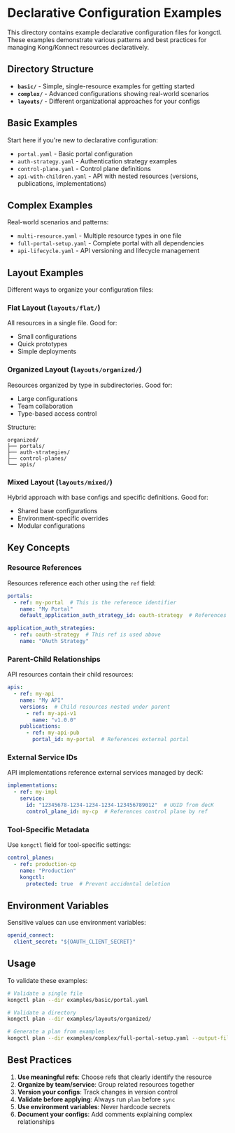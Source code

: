 # Declarative Configuration Examples

This directory contains example declarative configuration files for kongctl. These
examples demonstrate various patterns and best practices for managing Kong/Konnect
resources declaratively.

## Directory Structure

- **`basic/`** - Simple, single-resource examples for getting started
- **`complex/`** - Advanced configurations showing real-world scenarios
- **`layouts/`** - Different organizational approaches for your configs

## Basic Examples

Start here if you're new to declarative configuration:

- `portal.yaml` - Basic portal configuration
- `auth-strategy.yaml` - Authentication strategy examples
- `control-plane.yaml` - Control plane definitions
- `api-with-children.yaml` - API with nested resources (versions, publications,
  implementations)

## Complex Examples

Real-world scenarios and patterns:

- `multi-resource.yaml` - Multiple resource types in one file
- `full-portal-setup.yaml` - Complete portal with all dependencies
- `api-lifecycle.yaml` - API versioning and lifecycle management

## Layout Examples

Different ways to organize your configuration files:

### Flat Layout (`layouts/flat/`)
All resources in a single file. Good for:
- Small configurations
- Quick prototypes
- Simple deployments

### Organized Layout (`layouts/organized/`)
Resources organized by type in subdirectories. Good for:
- Large configurations
- Team collaboration
- Type-based access control

Structure:
```
organized/
├── portals/
├── auth-strategies/
├── control-planes/
└── apis/
```

### Mixed Layout (`layouts/mixed/`)
Hybrid approach with base configs and specific definitions. Good for:
- Shared base configurations
- Environment-specific overrides
- Modular configurations

## Key Concepts

### Resource References
Resources reference each other using the `ref` field:

```yaml
portals:
  - ref: my-portal  # This is the reference identifier
    name: "My Portal"
    default_application_auth_strategy_id: oauth-strategy  # References auth strategy

application_auth_strategies:
  - ref: oauth-strategy  # This ref is used above
    name: "OAuth Strategy"
```

### Parent-Child Relationships
API resources contain their child resources:

```yaml
apis:
  - ref: my-api
    name: "My API"
    versions:  # Child resources nested under parent
      - ref: my-api-v1
        name: "v1.0.0"
    publications:
      - ref: my-api-pub
        portal_id: my-portal  # References external portal
```

### External Service IDs
API implementations reference external services managed by decK:

```yaml
implementations:
  - ref: my-impl
    service:
      id: "12345678-1234-1234-1234-123456789012"  # UUID from decK
      control_plane_id: my-cp  # References control plane by ref
```

### Tool-Specific Metadata
Use `kongctl` field for tool-specific settings:

```yaml
control_planes:
  - ref: production-cp
    name: "Production"
    kongctl:
      protected: true  # Prevent accidental deletion
```

## Environment Variables

Sensitive values can use environment variables:

```yaml
openid_connect:
  client_secret: "${OAUTH_CLIENT_SECRET}"
```

## Usage

To validate these examples:

```bash
# Validate a single file
kongctl plan --dir examples/basic/portal.yaml

# Validate a directory
kongctl plan --dir examples/layouts/organized/

# Generate a plan from examples
kongctl plan --dir examples/complex/full-portal-setup.yaml --output-file plan.json
```

## Best Practices

1. **Use meaningful refs**: Choose refs that clearly identify the resource
2. **Organize by team/service**: Group related resources together
3. **Version your configs**: Track changes in version control
4. **Validate before applying**: Always run `plan` before `sync`
5. **Use environment variables**: Never hardcode secrets
6. **Document your configs**: Add comments explaining complex relationships